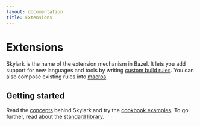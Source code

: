 ```yaml
---
layout: documentation
title: Extensions
---
```


# Extensions
Skylark is the name of the extension mechanism in Bazel. It lets you add support
for new languages and tools by writing [custom build rules](rules.md). You can
also compose existing rules into [macros](macros.md).

## Getting started

Read the [concepts](concepts.md) behind Skylark and try the
[cookbook examples](cookbook.md). To go further, read about the
[standard library](lib/globals.html).

